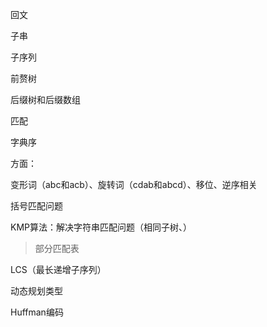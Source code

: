 回文

子串

子序列

前赘树

后缀树和后缀数组

匹配

字典序



方面：

变形词（abc和acb）、旋转词（cdab和abcd）、移位、逆序相关

括号匹配问题

KMP算法：解决字符串匹配问题（相同子树、）

> 部分匹配表

LCS（最长递增子序列）

动态规划类型

Huffman编码

